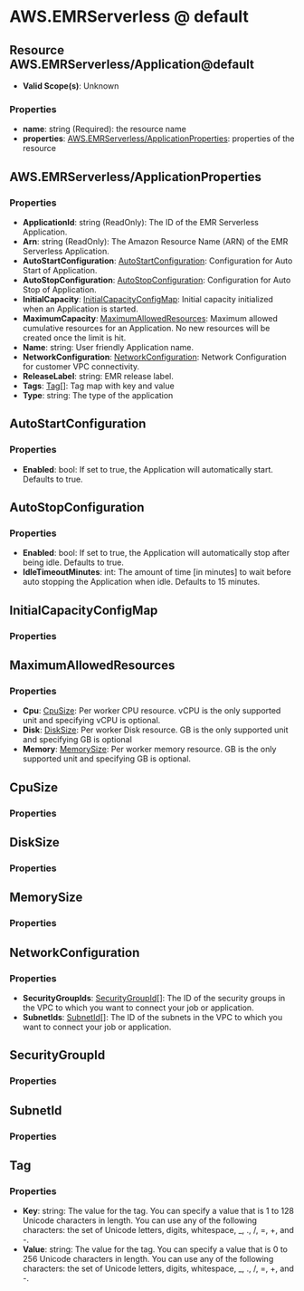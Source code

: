 # AWS.EMRServerless @ default

## Resource AWS.EMRServerless/Application@default
* **Valid Scope(s)**: Unknown
### Properties
* **name**: string (Required): the resource name
* **properties**: [AWS.EMRServerless/ApplicationProperties](#awsemrserverlessapplicationproperties): properties of the resource

## AWS.EMRServerless/ApplicationProperties
### Properties
* **ApplicationId**: string (ReadOnly): The ID of the EMR Serverless Application.
* **Arn**: string (ReadOnly): The Amazon Resource Name (ARN) of the EMR Serverless Application.
* **AutoStartConfiguration**: [AutoStartConfiguration](#autostartconfiguration): Configuration for Auto Start of Application.
* **AutoStopConfiguration**: [AutoStopConfiguration](#autostopconfiguration): Configuration for Auto Stop of Application.
* **InitialCapacity**: [InitialCapacityConfigMap](#initialcapacityconfigmap): Initial capacity initialized when an Application is started.
* **MaximumCapacity**: [MaximumAllowedResources](#maximumallowedresources): Maximum allowed cumulative resources for an Application. No new resources will be created once the limit is hit.
* **Name**: string: User friendly Application name.
* **NetworkConfiguration**: [NetworkConfiguration](#networkconfiguration): Network Configuration for customer VPC connectivity.
* **ReleaseLabel**: string: EMR release label.
* **Tags**: [Tag](#tag)[]: Tag map with key and value
* **Type**: string: The type of the application

## AutoStartConfiguration
### Properties
* **Enabled**: bool: If set to true, the Application will automatically start. Defaults to true.

## AutoStopConfiguration
### Properties
* **Enabled**: bool: If set to true, the Application will automatically stop after being idle. Defaults to true.
* **IdleTimeoutMinutes**: int: The amount of time [in minutes] to wait before auto stopping the Application when idle. Defaults to 15 minutes.

## InitialCapacityConfigMap
### Properties

## MaximumAllowedResources
### Properties
* **Cpu**: [CpuSize](#cpusize): Per worker CPU resource. vCPU is the only supported unit and specifying vCPU is optional.
* **Disk**: [DiskSize](#disksize): Per worker Disk resource. GB is the only supported unit and specifying GB is optional
* **Memory**: [MemorySize](#memorysize): Per worker memory resource. GB is the only supported unit and specifying GB is optional.

## CpuSize
### Properties

## DiskSize
### Properties

## MemorySize
### Properties

## NetworkConfiguration
### Properties
* **SecurityGroupIds**: [SecurityGroupId](#securitygroupid)[]: The ID of the security groups in the VPC to which you want to connect your job or application.
* **SubnetIds**: [SubnetId](#subnetid)[]: The ID of the subnets in the VPC to which you want to connect your job or application.

## SecurityGroupId
### Properties

## SubnetId
### Properties

## Tag
### Properties
* **Key**: string: The value for the tag. You can specify a value that is 1 to 128 Unicode characters in length. You can use any of the following characters: the set of Unicode letters, digits, whitespace, _, ., /, =, +, and -. 
* **Value**: string: The value for the tag. You can specify a value that is 0 to 256 Unicode characters in length. You can use any of the following characters: the set of Unicode letters, digits, whitespace, _, ., /, =, +, and -. 

